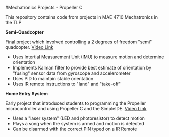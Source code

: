 #Mechatronics Projects - Propeller C

This repository contains code from projects in MAE 4710 Mechatronics in the TLP

**Semi-Quadcopter**

Final project which involved controlling a 2 degrees of freedom "semi" quadcopter. [Video Link](https://drive.google.com/file/d/0B3Y5DLBJ2TJWUmxDdUU1ZF9BMjQ/view?usp=sharing)
* Uses Intertial Measurement Unit (IMU) to measure motion and determine orientation
* Implements Kalman filter to provide best estimate of orientation by "fusing" sensor data from gyroscope and accelerometer
* Uses PID to maintain stable orientation
* Uses IR remote instructions to "land" and "take-off"

**Home Entry System**

Early project that introduced students to programming the Propeller microcontroller and using Propeller C and the SimpleIDE. [Video Link](https://drive.google.com/file/d/0B3Y5DLBJ2TJWTDZTUTZ1QXgzOWs/view?usp=sharing)
* Uses a "laser system" (LED and photoresistor) to detect motion
* Plays a song when the system is armed and motion is detected
* Can be disarmed with the correct PIN typed on a IR Remote